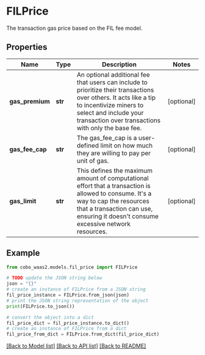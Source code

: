 # FILPrice

The transaction gas price based on the FIL fee model.

## Properties

Name | Type | Description | Notes
------------ | ------------- | ------------- | -------------
**gas_premium** | **str** | An optional additional fee that users can include to prioritize their transactions over others. It acts like a tip to incentivize miners to select and include your transaction over transactions with only the base fee. | [optional] 
**gas_fee_cap** | **str** | The gas_fee_cap is a user-defined limit on how much they are willing to pay per unit of gas. | [optional] 
**gas_limit** | **str** | This defines the maximum amount of computational effort that a transaction is allowed to consume. It&#39;s a way to cap the resources that a transaction can use, ensuring it doesn&#39;t consume excessive network resources. | [optional] 

## Example

```python
from cobo_waas2.models.fil_price import FILPrice

# TODO update the JSON string below
json = "{}"
# create an instance of FILPrice from a JSON string
fil_price_instance = FILPrice.from_json(json)
# print the JSON string representation of the object
print(FILPrice.to_json())

# convert the object into a dict
fil_price_dict = fil_price_instance.to_dict()
# create an instance of FILPrice from a dict
fil_price_from_dict = FILPrice.from_dict(fil_price_dict)
```
[[Back to Model list]](../README.md#documentation-for-models) [[Back to API list]](../README.md#documentation-for-api-endpoints) [[Back to README]](../README.md)


